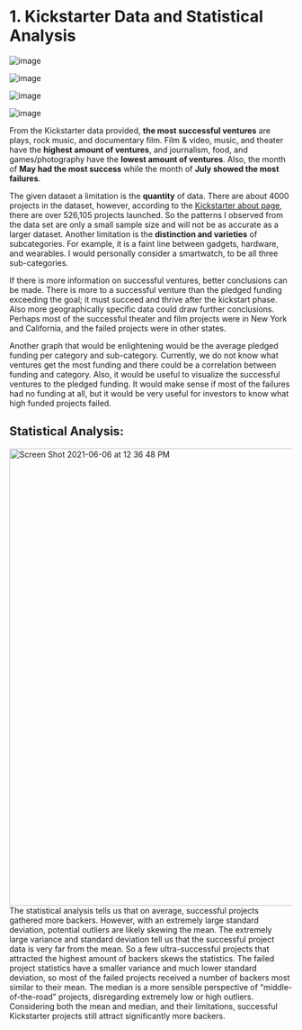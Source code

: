 # 1. Kickstarter Data and Statistical Analysis


![image](https://user-images.githubusercontent.com/62668061/120932359-688e2300-c6c3-11eb-9980-c92df89d101b.png)

![image](https://user-images.githubusercontent.com/62668061/120932389-8a87a580-c6c3-11eb-827c-5d725b28c31d.png)

![image](https://user-images.githubusercontent.com/62668061/120932395-91161d00-c6c3-11eb-8476-e0d51ae9b156.png)

![image](https://user-images.githubusercontent.com/62668061/120932403-970bfe00-c6c3-11eb-8d46-6b4bfde84ab2.png)

From the Kickstarter data provided, **the most successful ventures** are plays, rock music, and documentary film. Film & video, music, and theater have the **highest amount of ventures**, and journalism, food, and games/photography have the **lowest amount of ventures**. Also, the month of **May had the most success** while the month of **July showed the most failures**. 

The given dataset a limitation is the **quantity** of data. There are about 4000 projects in the dataset, however, according to the [Kickstarter about page](https://www.kickstarter.com/help/stats), there are over 526,105 projects launched. So the patterns I observed from the data set are only a small sample size and will not be as accurate as a larger dataset. Another limitation is the **distinction and varieties** of subcategories. For example, it is a faint line between gadgets, hardware, and wearables. I would personally consider a smartwatch, to be all three sub-categories. 

If there is more information on successful ventures, better conclusions can be made. There is more to a successful venture than the pledged funding exceeding the goal; it must succeed and thrive after the kickstart phase. Also more geographically specific data could draw further conclusions. Perhaps most of the successful theater and film projects were in New York and California, and the failed projects were in other states.

Another graph that would be enlightening would be the average pledged funding per category and sub-category. Currently, we do not know what ventures get the most funding and there could be a correlation between funding and category. Also, it would be useful to visualize the successful ventures to the pledged funding. It would make sense if most of the failures had no funding at all, but it would be very useful for investors to know what high funded projects failed.



## Statistical Analysis:

<img width="812" alt="Screen Shot 2021-06-06 at 12 36 48 PM" src="https://user-images.githubusercontent.com/62668061/120932476-ee11d300-c6c3-11eb-8aea-0da89819862a.png">
The statistical analysis tells us that on average, successful projects gathered more backers. However, with an extremely large standard deviation, potential outliers are likely skewing the mean. The extremely large variance and standard deviation tell us that the successful project data is very far from the mean. So a few ultra-successful projects that attracted the highest amount of backers skews the statistics. The failed project statistics have a smaller variance and much lower standard deviation, so most of the failed projects received a number of backers most similar to their mean. The median is a more sensible perspective of “middle-of-the-road” projects, disregarding extremely low or high outliers. Considering both the mean and median, and their limitations, successful Kickstarter projects still attract significantly more backers. 
